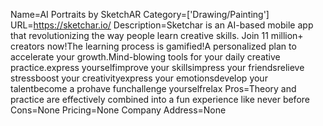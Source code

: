 Name=AI Portraits by SketchAR
Category=['Drawing/Painting']
URL=https://sketchar.io/
Description=Sketchar is an AI-based mobile app that revolutionizing the way people learn creative skills. Join 11 million+ creators now!The learning process is gamified!A personalized plan to accelerate your growth.Mind-blowing tools for your daily creative practice.express yourselfimprove your skillsimpress your friendsrelieve stressboost your creativityexpress your emotionsdevelop your talentbecome a prohave funchallenge yourselfrelax
Pros=Theory and practice are effectively combined into a fun experience like never before
Cons=None
Pricing=None
Company Address=None

